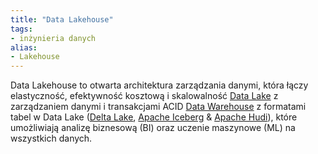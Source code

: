 ```yaml
---
title: "Data Lakehouse"
tags:
- inżynieria danych
alias:
- Lakehouse
---
```


Data Lakehouse to otwarta architektura zarządzania danymi, która łączy elastyczność, efektywność kosztową i skalowalność [Data Lake](notes/data%20lake.md) z zarządzaniem danymi i transakcjami ACID [Data Warehouse](notes/data%20warehouse.md) z formatami tabel w Data Lake ([Delta Lake](notes/delta%20lake.md), [Apache Iceberg](notes/apache%20iceberg.md) & [Apache Hudi](notes/apache%20hudi.md)), które umożliwiają analizę biznesową (BI) oraz uczenie maszynowe (ML) na wszystkich danych.
